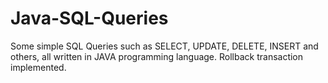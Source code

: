 # Java-SQL-Queries

Some simple SQL Queries such as SELECT, UPDATE, DELETE, INSERT and others, all written in JAVA programming language.
Rollback transaction implemented.
